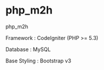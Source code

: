 # php_m2h
php_m2h

Framework : CodeIgniter (PHP >= 5.3)

Database : MySQL

Base Styling : Bootstrap v3
